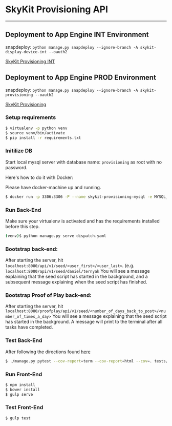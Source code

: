 # SkyKit Provisioning API #
___________________________________________________________________________________________________

## Deployment to App Engine INT Environment ##

snapdeploy: `python manage.py snapdeploy --ignore-branch -A skykit-display-device-int --oauth2`

[SkyKit Provisioning INT](https://skykit-display-device-int.appspot.com/#)

## Deployment to App Engine PROD Environment ##

snapdeploy: `python manage.py snapdeploy --ignore-branch -A skykit-provisioning --oauth2`

[SkyKit Provisioning](https://skykit-provisioning.appspot.com/#)

### Setup requirements

```sh
$ virtualenv -p python venv
$ source venv/bin/activate
$ pip install -r requirements.txt
```

### Initilize DB
Start local mysql server with database name: `provisioning` as root with no password. 

Here's how to do it with Docker: 

Please have docker-machine up and running.

```sh
$ docker run -p 3306:3306 -P --name skykit-provisioning-mysql -e MYSQL_DATABASE=provisioning -e MYSQL_ALLOW_EMPTY_PASSWORD=yes -d mysql:5.6
```

### Run Back-End
Make sure your virtualenv is activated and has the requirements installed before this step.
```sh
(venv)$ python manage.py serve dispatch.yaml
```

### Bootstrap back-end: 
After starting the server, hit `localhost:8080/api/v1/seed/<user_first>/<user_last>`. (e.g. `localhost:8080/api/v1/seed/daniel/ternyak`
You will see a message explaining that the seed script has started in the background,
and a subsequent message explaining when the seed script has finished.

### Bootstrap Proof of Play back-end: 
After starting the server, hit `localhost:8080/proofplay/api/v1/seed/<number_of_days_back_to_post>/<number_of_times_a_day>`
You will see a message explaining that the seed script has started in the background.
A message will print to the terminal after all tasks have completed. 

### Test Back-End
After following the directions found <a href="https://sites.google.com/a/dev.agosto.com/skykit/tenant-provisioning/testing">here</a>
```sh
$ ./manage.py pytest --cov-report=term --cov-report=html --cov=. tests/
```

### Run Front-End
```sh
$ npm install
$ bower install
$ gulp serve
```

### Test Front-End
```sh
$ gulp test
```
